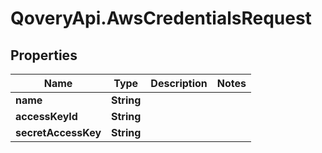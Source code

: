# QoveryApi.AwsCredentialsRequest

## Properties

Name | Type | Description | Notes
------------ | ------------- | ------------- | -------------
**name** | **String** |  | 
**accessKeyId** | **String** |  | 
**secretAccessKey** | **String** |  | 


